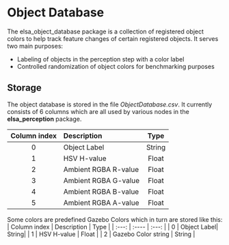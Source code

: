 # Object Database
The elsa_object_database package is a collection of registered object colors to help track feature changes of certain registered objects. It serves two main purposes:
- Labeling of objects in the perception step with a color label
- Controlled randomization of object colors for benchmarking purposes

## Storage
The object database is stored in the file *ObjectDatabase.csv*. It currently consists of 6 columns which are all used by various nodes in the **elsa_perception** package.

| Column index | Description | Type |
| :---:         | :----      | :---: |
| 0            | Object Label| String|
| 1            | HSV H-value | Float |
| 2            | Ambient RGBA R-value | Float |
| 3            | Ambient RGBA G-value | Float |
| 4            | Ambient RGBA B-value | Float |
| 5            | Ambient RGBA A-value | Float |

Some colors are predefined Gazebo Colors which in turn are stored like this:
| Column index | Description | Type |
| :---:         | :----      | :---: |
| 0            | Object Label| String|
| 1            | HSV H-value | Float |
| 2            | Gazebo Color string | String |
